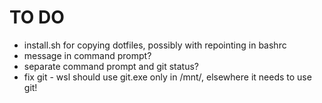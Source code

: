 # TO DO

- install.sh for copying dotfiles, possibly with repointing in bashrc
- message in command prompt?
- separate command prompt and git status?
- fix git - wsl should use git.exe only in /mnt/, elsewhere it needs to use git!


